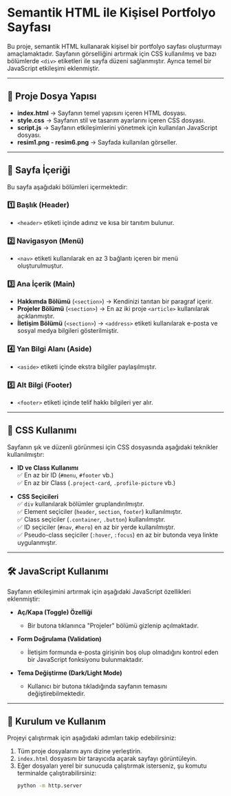 # Semantik HTML ile Kişisel Portfolyo Sayfası

Bu proje, semantik HTML kullanarak kişisel bir portfolyo sayfası oluşturmayı amaçlamaktadır. Sayfanın görselliğini artırmak için CSS kullanılmış ve bazı bölümlerde `<div>` etiketleri ile sayfa düzeni sağlanmıştır. Ayrıca temel bir JavaScript etkileşimi eklenmiştir.

---

## 📂 Proje Dosya Yapısı

- **index.html** → Sayfanın temel yapısını içeren HTML dosyası.
- **style.css** → Sayfanın stil ve tasarım ayarlarını içeren CSS dosyası.
- **script.js** → Sayfanın etkileşimlerini yönetmek için kullanılan JavaScript dosyası.
- **resim1.png - resim6.png** → Sayfada kullanılan görseller.

---

## 📌 Sayfa İçeriği

Bu sayfa aşağıdaki bölümleri içermektedir:

### **1️⃣ Başlık (Header)**
   - `<header>` etiketi içinde adınız ve kısa bir tanıtım bulunur.

### **2️⃣ Navigasyon (Menü)**
   - `<nav>` etiketi kullanılarak en az 3 bağlantı içeren bir menü oluşturulmuştur.

### **3️⃣ Ana İçerik (Main)**
   - **Hakkımda Bölümü** (`<section>`) → Kendinizi tanıtan bir paragraf içerir.
   - **Projeler Bölümü** (`<section>`) → En az iki proje `<article>` kullanılarak açıklanmıştır.
   - **İletişim Bölümü** (`<section>`) → `<address>` etiketi kullanılarak e-posta ve sosyal medya bilgileri gösterilmiştir.

### **4️⃣ Yan Bilgi Alanı (Aside)**
   - `<aside>` etiketi içinde ekstra bilgiler paylaşılmıştır.

### **5️⃣ Alt Bilgi (Footer)**
   - `<footer>` etiketi içinde telif hakkı bilgileri yer alır.

---

## 🎨 CSS Kullanımı

Sayfanın şık ve düzenli görünmesi için CSS dosyasında aşağıdaki teknikler kullanılmıştır:

- **ID ve Class Kullanımı**  
  ✅ En az bir ID (`#menu`, `#footer` vb.)  
  ✅ En az bir Class (`.project-card`, `.profile-picture` vb.)  

- **CSS Seçicileri**  
  ✅ `div` kullanılarak bölümler gruplandırılmıştır.  
  ✅ Element seçiciler (`header`, `section`, `footer`) kullanılmıştır.  
  ✅ Class seçiciler (`.container`, `.button`) kullanılmıştır.  
  ✅ ID seçiciler (`#nav`, `#hero`) en az bir yerde kullanılmıştır.  
  ✅ Pseudo-class seçiciler (`:hover`, `:focus`) en az bir butonda veya linkte uygulanmıştır.  

---

## 🛠 JavaScript Kullanımı

Sayfanın etkileşimini artırmak için aşağıdaki JavaScript özellikleri eklenmiştir:

- **Aç/Kapa (Toggle) Özelliği**  
  - Bir butona tıklanınca "Projeler" bölümü gizlenip açılmaktadır.

- **Form Doğrulama (Validation)**  
  - İletişim formunda e-posta girişinin boş olup olmadığını kontrol eden bir JavaScript fonksiyonu bulunmaktadır.

- **Tema Değiştirme (Dark/Light Mode)**  
  - Kullanıcı bir butona tıkladığında sayfanın temasını değiştirebilmektedir.

---

## 🚀 Kurulum ve Kullanım

Projeyi çalıştırmak için aşağıdaki adımları takip edebilirsiniz:

1. Tüm proje dosyalarını aynı dizine yerleştirin.
2. `index.html` dosyasını bir tarayıcıda açarak sayfayı görüntüleyin.
3. Eğer dosyaları yerel bir sunucuda çalıştırmak isterseniz, şu komutu terminalde çalıştırabilirsiniz:
   ```sh
   python -m http.server
